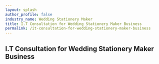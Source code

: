 ```yaml
---
layout: splash 
author_profile: false 
industry_name: Wedding Stationery Maker
title: I.T Consultation for Wedding Stationery Maker Business
permalink: /it-consultation-for-wedding-stationery-maker-business
---
```


## I.T Consultation for Wedding Stationery Maker Business